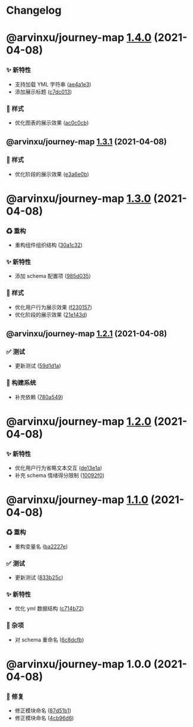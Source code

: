 # Changelog

# @arvinxu/journey-map [1.4.0](https://github.com/arvinxx/components/compare/@arvinxu/journey-map@1.3.1...@arvinxu/journey-map@1.4.0) (2021-04-08)


### ✨ 新特性

* 支持加载 YML 字符串 ([ae4a1e3](https://github.com/arvinxx/components/commit/ae4a1e3))
* 添加展示标题 ([c7dc013](https://github.com/arvinxx/components/commit/c7dc013))


### 💄 样式

* 优化图表的展示效果 ([ac0c0cb](https://github.com/arvinxx/components/commit/ac0c0cb))

## @arvinxu/journey-map [1.3.1](https://github.com/arvinxx/components/compare/@arvinxu/journey-map@1.3.0...@arvinxu/journey-map@1.3.1) (2021-04-08)


### 💄 样式

* 优化阶段的展示效果 ([e3a6e0b](https://github.com/arvinxx/components/commit/e3a6e0b))

# @arvinxu/journey-map [1.3.0](https://github.com/arvinxx/components/compare/@arvinxu/journey-map@1.2.1...@arvinxu/journey-map@1.3.0) (2021-04-08)


### ♻ 重构

* 重构组件组织结构 ([30a1c32](https://github.com/arvinxx/components/commit/30a1c32))


### ✨ 新特性

* 添加 schema 配置项 ([985d035](https://github.com/arvinxx/components/commit/985d035))


### 💄 样式

* 优化用户行为展示效果 ([f230157](https://github.com/arvinxx/components/commit/f230157))
* 优化阶段的展示效果 ([21e143d](https://github.com/arvinxx/components/commit/21e143d))

## @arvinxu/journey-map [1.2.1](https://github.com/arvinxx/components/compare/@arvinxu/journey-map@1.2.0...@arvinxu/journey-map@1.2.1) (2021-04-08)


### ✅ 测试

* 更新测试 ([59d1d1a](https://github.com/arvinxx/components/commit/59d1d1a))


### 👷 构建系统

* 补充依赖 ([780a549](https://github.com/arvinxx/components/commit/780a549))

# @arvinxu/journey-map [1.2.0](https://github.com/arvinxx/components/compare/@arvinxu/journey-map@1.1.0...@arvinxu/journey-map@1.2.0) (2021-04-08)


### ✨ 新特性

* 优化用户行为省略文本交互 ([de13e1a](https://github.com/arvinxx/components/commit/de13e1a))
* 补充 schema 情绪得分限制 ([10092f0](https://github.com/arvinxx/components/commit/10092f0))

# @arvinxu/journey-map [1.1.0](https://github.com/arvinxx/components/compare/@arvinxu/journey-map@1.0.0...@arvinxu/journey-map@1.1.0) (2021-04-08)


### ♻ 重构

* 重构变量名 ([ba2227e](https://github.com/arvinxx/components/commit/ba2227e))


### ✅ 测试

* 更新测试 ([833b25c](https://github.com/arvinxx/components/commit/833b25c))


### ✨ 新特性

* 优化 yml 数据结构 ([c714b72](https://github.com/arvinxx/components/commit/c714b72))


### 🎫 杂项

* 对 schema 重命名 ([6c8dcfb](https://github.com/arvinxx/components/commit/6c8dcfb))

# @arvinxu/journey-map 1.0.0 (2021-04-08)


### 🐛 修复

* 修正模块命名 ([87d51b1](https://github.com/arvinxx/components/commit/87d51b1))
* 修正模块命名 ([4cb96d6](https://github.com/arvinxx/components/commit/4cb96d6))
